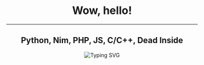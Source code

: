<h1 align="center">Wow, hello!</h1>
<hr>
<div align="center">
  <h2>Python, Nim, PHP, JS, C/C++, Dead Inside</h2>
  <img src="https://readme-typing-svg.herokuapp.com?font=Arial&duration=7000&pause=1000&color=8FF700&random=false&width=780&lines=Программируешь+на+Nim%3F+KEKW+Найди+работу%2C+чувак.+Выучи+нормальный+язык+яхз" alt="Typing SVG" />
</div>
